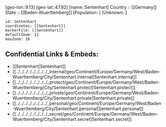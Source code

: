 ﻿---
location: [47.92,9.13] 
mapzoom: [7,12] 
mapmarker: city 
type: City
tags:
- geo/City


SpocWebEntityId: 34204
isDeleted: false
confidential: public

---
[geo-lon::9.13] 
[geo-lat::47.92] 
[name::Sentenhart] 
Country :: [[Germany]]  
State :: [[Baden-Wuerttemberg]] 
[Population::] 
[Unknown::] 


```leaflet
id: Sentenhart
coordinates: [[Sentenhart]] 
markerFile: [[Sentenhart]] 
defaultZoom: 11 
maxZoom: 18
```


## Confidential Links & Embeds: 
- [[Sentenhart|Sentenhart]]  
- [[../../../../../../../../_internal/geo/Continent/Europe/Germany/West/Baden-Wuerttemberg/City/Sentenhart.internal|Sentenhart.internal]] 
- [[../../../../../../../../_protect/geo/Continent/Europe/Germany/West/Baden-Wuerttemberg/City/Sentenhart.protect|Sentenhart.protect]] 
- [[../../../../../../../../_private/geo/Continent/Europe/Germany/West/Baden-Wuerttemberg/City/Sentenhart.private|Sentenhart.private]] 
- [[../../../../../../../../_personal/geo/Continent/Europe/Germany/West/Baden-Wuerttemberg/City/Sentenhart.personal|Sentenhart.personal]] 
- [[../../../../../../../../_secret/geo/Continent/Europe/Germany/West/Baden-Wuerttemberg/City/Sentenhart.secret|Sentenhart.secret]] 

